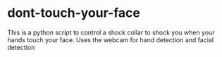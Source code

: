# dont-touch-your-face
This is a python script to control a shock collar to shock you when your hands touch your face. Uses the webcam for hand detection and facial detection
